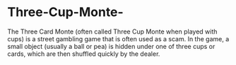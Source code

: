 # Three-Cup-Monte-
The Three Card Monte (often called Three Cup Monte when played with cups) is a street gambling game that is often used as a scam. In the game, a small object (usually a ball or pea) is hidden under one of three cups or cards, which are then shuffled quickly by the dealer.
